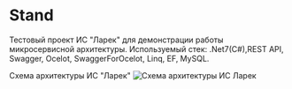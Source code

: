 # Stand
Тестовый проект ИС "Ларек" для демонстрации работы микросервисной архитектуры.
Используемый стек: .Net7(C#),REST API, Swagger, Ocelot, SwaggerForOcelot, Linq, EF, MySQL.

Схема архитектуры ИС "Ларек"
![Схема архитектуры ИС Ларек](https://github.com/di02091983/Stand/assets/47882103/278e7d47-35a4-403c-9def-0434a1f1600c)

